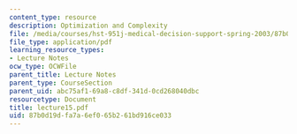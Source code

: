 ```yaml
---
content_type: resource
description: Optimization and Complexity
file: /media/courses/hst-951j-medical-decision-support-spring-2003/87b0d19dfa7a6ef065b261bd916ce033_lecture15.pdf
file_type: application/pdf
learning_resource_types:
- Lecture Notes
ocw_type: OCWFile
parent_title: Lecture Notes
parent_type: CourseSection
parent_uid: abc75af1-69a8-c8df-341d-0cd268040dbc
resourcetype: Document
title: lecture15.pdf
uid: 87b0d19d-fa7a-6ef0-65b2-61bd916ce033
---
```

